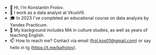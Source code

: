 - 👋 Hi, I’m Konstantin Frolov.
- 🌱 I work as a data analyst at VkusVill.
- 🎓 In 2023 I've completed an educational course on data analysis by Yandex Practicum.
- 👀 My background includes MA in culture studies, as well as years of teaching English.
- 📫 How to reach me? Contact via email (frol.kos01@gmail.com) or say hello in tg (https://t.me/kafrolov).

<!---
KosFr/KosFr is a ✨ special ✨ repository because its `README.md` (this file) appears on your GitHub profile.
You can click the Preview link to take a look at your changes.
--->
